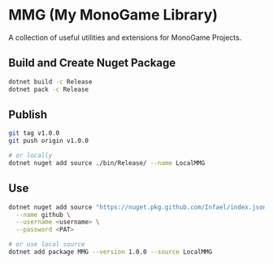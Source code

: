 # MMG (My MonoGame Library)

A collection of useful utilities and extensions for MonoGame Projects.

## Build and Create Nuget Package
```bash
dotnet build -c Release
dotnet pack -c Release
```

## Publish
```bash
git tag v1.0.0
git push origin v1.0.0

# or locally
dotnet nuget add source ./bin/Release/ --name LocalMMG
```

## Use
```bash
dotnet nuget add source "https://nuget.pkg.github.com/Infael/index.json" \
  --name github \
  --username <username> \
  --password <PAT>

# or use local source
dotnet add package MMG --version 1.0.0 --source LocalMMG
```